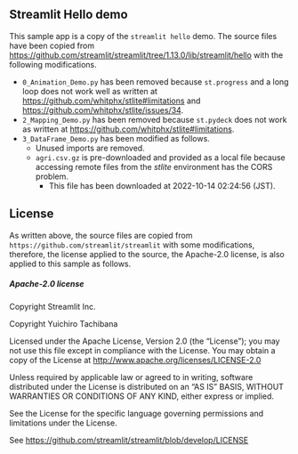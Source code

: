 ## Streamlit Hello demo

This sample app is a copy of the `streamlit hello` demo.
The source files have been copied from https://github.com/streamlit/streamlit/tree/1.13.0/lib/streamlit/hello with the following modifications.

- `0_Animation_Demo.py` has been removed because `st.progress` and a long loop does not work well as written at https://github.com/whitphx/stlite#limitations and https://github.com/whitphx/stlite/issues/34.
- `2_Mapping_Demo.py` has been removed because `st.pydeck` does not work as written at https://github.com/whitphx/stlite#limitations.
- `3_DataFrame_Demo.py` has been modified as follows.
  - Unused imports are removed.
  - `agri.csv.gz` is pre-downloaded and provided as a local file because accessing remote files from the _stlite_ environment has the CORS problem.
    - This file has been downloaded at 2022-10-14 02:24:56 (JST).

## License

As written above, the source files are copied from `https://github.com/streamlit/streamlit` with some modifications,
therefore, the license applied to the source, the Apache-2.0 license, is also applied to this sample as follows.

##### Apache-2.0 license

Copyright Streamlit Inc.

Copyright Yuichiro Tachibana

Licensed under the Apache License, Version 2.0 (the “License”);
you may not use this file except in compliance with the License.
You may obtain a copy of the License at
http://www.apache.org/licenses/LICENSE-2.0

Unless required by applicable law or agreed to in writing, software
distributed under the License is distributed on an “AS IS” BASIS,
WITHOUT WARRANTIES OR CONDITIONS OF ANY KIND, either express or implied.

See the License for the specific language governing permissions and
limitations under the License.

See https://github.com/streamlit/streamlit/blob/develop/LICENSE
